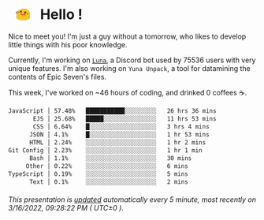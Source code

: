 <h1>   <img src="./spoink.gif" style="vertical-align:middle;" width="30px">   Hello ! </h1>

Nice to meet you! I'm just a guy without a tomorrow, who likes to develop little things with his poor knowledge.

Currently, I'm working on <a href='https://github.com/Asgarrrr/Luna'>`Luna`</a>, a Discord bot used by 75536 users with very unique features. I'm also working on `Yuna Unpack`, a tool for datamining the contents of Epic Seven's files.

This week, I've worked on ~46 hours of coding, and drinked 0 coffees ☕.

```
JavaScript │ 57.48%   ███████████░░░░░░░░░   26 hrs 36 mins
       EJS │ 25.68%   █████░░░░░░░░░░░░░░░   11 hrs 53 mins
       CSS │ 6.64%    █░░░░░░░░░░░░░░░░░░░   3 hrs 4 mins
      JSON │ 4.1%     █░░░░░░░░░░░░░░░░░░░   1 hr 53 mins
      HTML │ 2.24%    ░░░░░░░░░░░░░░░░░░░░   1 hr 2 mins
Git Config │ 2.23%    ░░░░░░░░░░░░░░░░░░░░   1 hr 1 min
      Bash │ 1.1%     ░░░░░░░░░░░░░░░░░░░░   30 mins
     Other │ 0.22%    ░░░░░░░░░░░░░░░░░░░░   6 mins
TypeScript │ 0.19%    ░░░░░░░░░░░░░░░░░░░░   5 mins
      Text │ 0.1%     ░░░░░░░░░░░░░░░░░░░░   2 mins
```

###### This presentation is [updated](https://github.com/Asgarrrr) automatically every 5 minute, most recently on 3/16/2022, 09:28:22 PM ( UTC±0 ).
